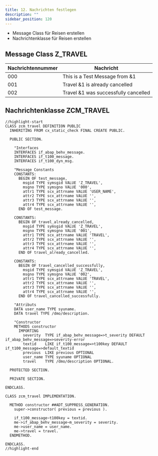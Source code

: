 ```yaml
---
title: 12. Nachrichten festlegen
description: ""
sidebar_position: 120
---
```


- Message Class für Reisen erstellen
- Nachrichtenklasse für Reisen erstellen

## Message Class Z_TRAVEL

| Nachrichtennummer | Nachricht                            |
| ----------------- | ------------------------------------ |
| 000               | This is a Test Message from &1       |
| 001               | Travel &1 is already cancelled       |
| 002               | Travel &1 was successfully cancelled |

## Nachrichtenklasse ZCM_TRAVEL

```abap title="ZCM_TRAVEL.abap" showLineNumbers
//highlight-start
CLASS zcm_travel DEFINITION PUBLIC
  INHERITING FROM cx_static_check FINAL CREATE PUBLIC.

  PUBLIC SECTION.

    "Interfaces
    INTERFACES if_abap_behv_message.
    INTERFACES if_t100_message.
    INTERFACES if_t100_dyn_msg.

    "Message Constants
    CONSTANTS:
      BEGIN OF test_message,
        msgid TYPE symsgid VALUE 'Z_TRAVEL',
        msgno TYPE symsgno VALUE '000',
        attr1 TYPE scx_attrname VALUE 'USER_NAME',
        attr2 TYPE scx_attrname VALUE '',
        attr3 TYPE scx_attrname VALUE '',
        attr4 TYPE scx_attrname VALUE '',
      END OF test_message.

    CONSTANTS:
      BEGIN OF travel_already_cancelled,
        msgid TYPE symsgid VALUE 'Z_TRAVEL',
        msgno TYPE symsgno VALUE '001',
        attr1 TYPE scx_attrname VALUE 'TRAVEL',
        attr2 TYPE scx_attrname VALUE '',
        attr3 TYPE scx_attrname VALUE '',
        attr4 TYPE scx_attrname VALUE '',
      END OF travel_already_cancelled.

    CONSTANTS:
      BEGIN OF travel_cancelled_successfully,
        msgid TYPE symsgid VALUE 'Z_TRAVEL',
        msgno TYPE symsgno VALUE '002',
        attr1 TYPE scx_attrname VALUE 'TRAVEL',
        attr2 TYPE scx_attrname VALUE '',
        attr3 TYPE scx_attrname VALUE '',
        attr4 TYPE scx_attrname VALUE '',
      END OF travel_cancelled_successfully.

    "Attributs
    DATA user_name TYPE syuname.
    DATA travel TYPE /dmo/description.

    "Constructor
    METHODS constructor
      IMPORTING
        severity  TYPE if_abap_behv_message=>t_severity DEFAULT if_abap_behv_message=>severity-error
        textid    LIKE if_t100_message=>t100key DEFAULT if_t100_message=>default_textid
        previous  LIKE previous OPTIONAL
        user_name TYPE syuname OPTIONAL
        travel    TYPE /dmo/description OPTIONAL.

  PROTECTED SECTION.

  PRIVATE SECTION.

ENDCLASS.

CLASS zcm_travel IMPLEMENTATION.

  METHOD constructor ##ADT_SUPPRESS_GENERATION.
    super->constructor( previous = previous ).

    if_t100_message~t100key = textid.
    me->if_abap_behv_message~m_severity = severity.
    me->user_name = user_name.
    me->travel = travel.
  ENDMETHOD.

ENDCLASS.
//highlight-end
```
